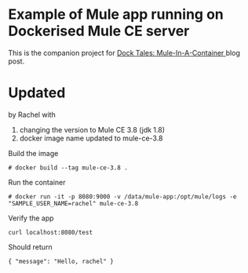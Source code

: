# Example of Mule app running on Dockerised Mule CE server

This is the companion project for [Dock Tales: Mule-In-A-Container
](http://www.sixtree.com.au/articles/2015/dock-tales-mule/) blog post.

# Updated 
by Rachel with
1) changing the version to Mule CE 3.8 (jdk 1.8)
2) docker image name updated to mule-ce-3.8

Build the image

	# docker build --tag mule-ce-3.8 .

Run the container

	# docker run -it -p 8080:9000 -v /data/mule-app:/opt/mule/logs -e "SAMPLE_USER_NAME=rachel" mule-ce-3.8

Verify the app

	curl localhost:8080/test

Should return

	{ "message": "Hello, rachel" }	
